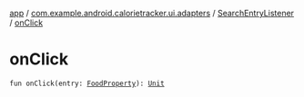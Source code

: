[app](../../index.md) / [com.example.android.calorietracker.ui.adapters](../index.md) / [SearchEntryListener](index.md) / [onClick](./on-click.md)

# onClick

`fun onClick(entry: `[`FoodProperty`](../../com.example.android.calorietracker.data.network.dto/-food-property/index.md)`): `[`Unit`](https://kotlinlang.org/api/latest/jvm/stdlib/kotlin/-unit/index.html)